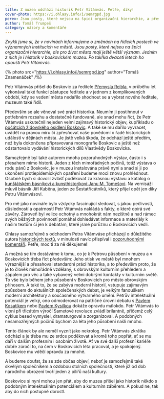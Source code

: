 ```yaml
---
title: Z muzea odchází historik Petr Vítámvás. Petře, díky!
cover-photo: https://i.ohlasy.info/i/semrgpd.jpg
perex: Jsou posty, které nejsou na špici organizační hierarchie, a přesto mají pro život města velký význam. Jedním z nich je i historik v boskovickém muzeu. Po takřka dvaceti letech ho opouští Petr Vítámvás.
author: Tomáš Trumpeš
category: názory a komentáře
---
```


*Zvykli jsme si, že v novinách informujeme o změnách na řídících postech ve významných institucích ve městě. Jsou posty, které nejsou na špici organizační hierarchie, ale pro život města mají ještě větší význam. Jedním z nich je i historik v boskovickém muzeu. Po takřka dvaceti letech ho opouští Petr Vítámvás.*

{% photo src="https://i.ohlasy.info/i/semrgpd.jpg" author="Tomáš Znamenáček" /%}

Petr Vítámvás přišel do Boskovic za ředitele [Přemysla Reibla](https://ohlasy.info/clanky/2020/05/premek-reibl.html), v průběhu let vykonával také funkci zástupce ředitele a v jednom z komplikovaných období, kdy se vedení města nedařilo shodnout se a vybrat nového ředitele, muzeum také řídil.

Především se ale věnoval své práci historika. Neumím ji postihnout v potřebném rozsahu a dostatečně fundovaně, ale snad mohu říct, že Petr Vítámvás uskutečnil nejeden velmi zajímavý historický objev, kupříkladu o [počátcích židovského osídlení Boskovic](https://ohlasy.info/clanky/2016/06/pocatky-zidovske-ctvrti.html). A také se mu dařilo vyvracet, uvádět na pravou míru či zpřesňovat naše povědomí o řadě historických událostí v dějinách města. Je jistě velká škoda, že odchází ještě předtím, než byla dokončena připravovaná monografie Boskovic a ještě než odstartovalo vydávání historických dílů Vlastivědy Boskovicka.

Samozřejmě byl také autorem mnoha pozoruhodných výstav, často i s přesahem mimo historii. Jeden z těch mimořádných počinů, totiž výstava o rodu pánů z Boskovic, je v muzeu instalována právě nyní a snad si ji po ukončení protiepidemických opatření budeme moci znovu prohlédnout. Osobně bych si dovolil zvlášť poděkovat za krásnou výstavu a katalog o [kunštátském básníkovi a kunsthistorikovi Janu M. Tomešovi](https://ohlasy.info/clanky/2016/08/slovo-a-tvar.html). Na vernisáži mluvil básník Jiří Kuběna, jeden ze Šestatřicátníků, který přijel opět jen díky Petru Vítámvásovi.

Pro mě jako novináře bylo vždycky fascinující sledovat, s jakou pečlivostí, důsledností a opatrností Petr Vítámvás nakládá s fakty, o které opírá své závěry. Zároveň byl velice ochotný a mnohokrát nám nezištně a nad rámec svých běžných povinností pomáhal dohledávat informace a materiály k našim textům či jen k debatám, které jsme porůznu o Boskovicích vedli.

Ohlasy samozřejmě s odchodem Petra Vítámváse přicházejí o důležitého autora [historických textů](/archiv/?serial=depozitar), v minulosti navíc přispíval i [pozoruhodnými komentáři](/archiv/?autor=Petr%20V%C3%ADt%C3%A1mv%C3%A1s&rubrika=n%C3%A1zory%20a%20koment%C3%A1%C5%99e). Petře, moc ti za ně děkujeme!

A možná se tím dostáváme k tomu, co je k Petrovu působení v muzeu a v Boskovicích třeba říct především: Jeho otisk ve městě byl mnohem výraznější a přesahoval standardní práci historika, a to především proto, že je to člověk mimořádně vzdělaný, s obrovským kulturním přehledem a zápalem pro věc a také vybavený velmi dobrými kontakty v kulturním světě. To vše bylo během jeho působení v Boskovicích pro město obrovským přínosem. A také to, že se zabývá moderní historií, vstupuje zajímavým způsobem do aktuálních společenských debat, je velkým fanouškem moderní architektury a současného výtvarného umění. Petrův intelektuální potenciál je velký, ono odmoderovat na patřičné úrovni debatu s [Pavlem Kosatíkem](https://ohlasy.info/clanky/2019/10/kosatik.html) nebo [Pavlem Kysilkou](https://ohlasy.info/clanky/2019/11/beseda-kysilka.html) dokáže opravdu málokdo. Petr Vítámvás to vloni při třicátém výročí Sametové revoluce zvládl brilantně, přičemž celý cyklus besed vymyslel, dramaturgoval a zorganizoval. A podobných nesamozřejmých počinů bychom za léta jeho působení našli mnoho.

Tento článek by ale neměl vyznít jako nekrolog. Petr Vítámvás zkrátka odchází a je třeba mu ze srdce poděkovat a kromě toho popřát, ať se mu daří v dalším profesním i osobním životě. Ať ve své další profesní kariéře dobře zúročí to, na čem v Boskovicích léta pracoval, a je spokojený. Boskovice mu vděčí opravdu za mnohé.

A budeme doufat, že se zde občas objeví, neboť je samozřejmě také skvělým společníkem a ozdobou stolních společností, které již od dob národního obrození tvoří jeden z pilířů naší kultury.

Boskovice si nyní mohou jen přát, aby do muzea přišel jako historik někdo s podobným intelektuálním potenciálem a kulturním záběrem. A pokud ne, tak aby do nich postupně dorostl.
